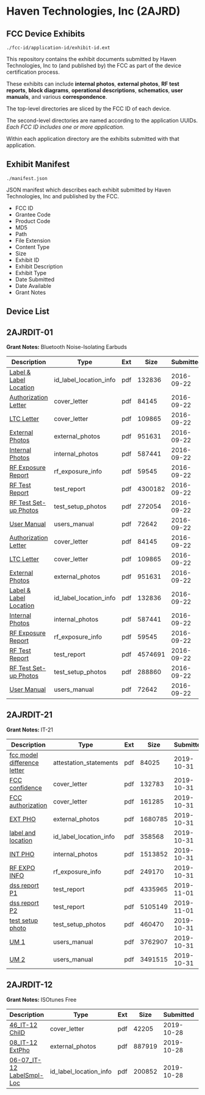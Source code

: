 # Haven Technologies, Inc (2AJRD)
## FCC Device Exhibits

```
./fcc-id/application-id/exhibit-id.ext
```

This repository contains the exhibit documents submitted by Haven Technologies, Inc to (and published by) the FCC as part of the device certification process.

These exhibits can include **internal photos**, **external photos**, **RF test reports**, **block diagrams**, **operational descriptions**, **schematics**, **user manuals**, and various **correspondence**.

The top-level directories are sliced by the FCC ID of each device.

The second-level directories are named according to the application UUIDs. *Each FCC ID includes one or more application.*

Within each application directory are the exhibits submitted with that application. 

## Exhibit Manifest

```
./manifest.json
```

JSON manifest which describes each exhibit submitted by Haven Technologies, Inc and published by the FCC.

- FCC ID
- Grantee Code
- Product Code
- MD5
- Path
- File Extension
- Content Type
- Size
- Exhibit ID
- Exhibit Description
- Exhibit Type
- Date Submitted
- Date Available
- Grant Notes

## Device List
## 2AJRDIT-01
**Grant Notes:** Bluetooth Noise-Isolating Earbuds

| Description | Type | Ext | Size | Submitted | Available |
| ----------- | ---- | --- | ---- | --------- | --------- |
| [Label & Label Location](2AJRDIT-01/0c03480ce0044ce789c36ce882542bee/3142828.pdf) | id_label_location_info | pdf | 132836 | 2016-09-22 | 2016-09-22 |
| [Authorization Letter](2AJRDIT-01/0c03480ce0044ce789c36ce882542bee/3142825.pdf) | cover_letter | pdf | 84145 | 2016-09-22 | 2016-09-22 |
| [LTC Letter](2AJRDIT-01/0c03480ce0044ce789c36ce882542bee/3142826.pdf) | cover_letter | pdf | 109865 | 2016-09-22 | 2016-09-22 |
| [External Photos](2AJRDIT-01/0c03480ce0044ce789c36ce882542bee/3142827.pdf) | external_photos | pdf | 951631 | 2016-09-22 | 2016-09-22 |
| [Internal Photos](2AJRDIT-01/0c03480ce0044ce789c36ce882542bee/3142829.pdf) | internal_photos | pdf | 587441 | 2016-09-22 | 2016-09-22 |
| [RF Exposure Report](2AJRDIT-01/0c03480ce0044ce789c36ce882542bee/3142831.pdf) | rf_exposure_info | pdf | 59545 | 2016-09-22 | 2016-09-22 |
| [RF Test Report](2AJRDIT-01/0c03480ce0044ce789c36ce882542bee/3142846.pdf) | test_report | pdf | 4300182 | 2016-09-22 | 2016-09-22 |
| [RF Test Set-up Photos](2AJRDIT-01/0c03480ce0044ce789c36ce882542bee/3142847.pdf) | test_setup_photos | pdf | 272054 | 2016-09-22 | 2016-09-22 |
| [User Manual](2AJRDIT-01/0c03480ce0044ce789c36ce882542bee/3142835.pdf) | users_manual | pdf | 72642 | 2016-09-22 | 2016-09-22 |
| [Authorization Letter](2AJRDIT-01/9d5682cc3ded7c2236b9a480105fcf1e/3142825.pdf) | cover_letter | pdf | 84145 | 2016-09-22 | 2016-09-22 |
| [LTC Letter](2AJRDIT-01/9d5682cc3ded7c2236b9a480105fcf1e/3142826.pdf) | cover_letter | pdf | 109865 | 2016-09-22 | 2016-09-22 |
| [External Photos](2AJRDIT-01/9d5682cc3ded7c2236b9a480105fcf1e/3142827.pdf) | external_photos | pdf | 951631 | 2016-09-22 | 2016-09-22 |
| [Label & Label Location](2AJRDIT-01/9d5682cc3ded7c2236b9a480105fcf1e/3142828.pdf) | id_label_location_info | pdf | 132836 | 2016-09-22 | 2016-09-22 |
| [Internal Photos](2AJRDIT-01/9d5682cc3ded7c2236b9a480105fcf1e/3142829.pdf) | internal_photos | pdf | 587441 | 2016-09-22 | 2016-09-22 |
| [RF Exposure Report](2AJRDIT-01/9d5682cc3ded7c2236b9a480105fcf1e/3142831.pdf) | rf_exposure_info | pdf | 59545 | 2016-09-22 | 2016-09-22 |
| [RF Test Report](2AJRDIT-01/9d5682cc3ded7c2236b9a480105fcf1e/3142833.pdf) | test_report | pdf | 4574691 | 2016-09-22 | 2016-09-22 |
| [RF Test Set-up Photos](2AJRDIT-01/9d5682cc3ded7c2236b9a480105fcf1e/3142834.pdf) | test_setup_photos | pdf | 288860 | 2016-09-22 | 2016-09-22 |
| [User Manual](2AJRDIT-01/9d5682cc3ded7c2236b9a480105fcf1e/3142835.pdf) | users_manual | pdf | 72642 | 2016-09-22 | 2016-09-22 |
## 2AJRDIT-21
**Grant Notes:** IT-21

| Description | Type | Ext | Size | Submitted | Available |
| ----------- | ---- | --- | ---- | --------- | --------- |
| [fcc model difference letter](2AJRDIT-21/caaf4b582a3f7b10121080ee6d9d1872/4499069.pdf) | attestation_statements | pdf | 84025 | 2019-10-31 | 2019-11-01 |
| [FCC confidence](2AJRDIT-21/caaf4b582a3f7b10121080ee6d9d1872/4498939.pdf) | cover_letter | pdf | 132783 | 2019-10-31 | 2019-11-01 |
| [FCC authorization](2AJRDIT-21/caaf4b582a3f7b10121080ee6d9d1872/4498940.pdf) | cover_letter | pdf | 161285 | 2019-10-31 | 2019-11-01 |
| [EXT PHO](2AJRDIT-21/caaf4b582a3f7b10121080ee6d9d1872/4498953.pdf) | external_photos | pdf | 1680785 | 2019-10-31 | 2019-11-01 |
| [label and location](2AJRDIT-21/caaf4b582a3f7b10121080ee6d9d1872/4498956.pdf) | id_label_location_info | pdf | 358568 | 2019-10-31 | 2019-11-01 |
| [INT PHO](2AJRDIT-21/caaf4b582a3f7b10121080ee6d9d1872/4498954.pdf) | internal_photos | pdf | 1513852 | 2019-10-31 | 2019-11-01 |
| [RF EXPO INFO](2AJRDIT-21/caaf4b582a3f7b10121080ee6d9d1872/4499070.pdf) | rf_exposure_info | pdf | 249170 | 2019-10-31 | 2019-11-01 |
| [dss report P1](2AJRDIT-21/caaf4b582a3f7b10121080ee6d9d1872/4499159.pdf) | test_report | pdf | 4335965 | 2019-11-01 | 2019-11-01 |
| [dss report P2](2AJRDIT-21/caaf4b582a3f7b10121080ee6d9d1872/4499160.pdf) | test_report | pdf | 5105149 | 2019-11-01 | 2019-11-01 |
| [test setup photo](2AJRDIT-21/caaf4b582a3f7b10121080ee6d9d1872/4498969.pdf) | test_setup_photos | pdf | 460470 | 2019-10-31 | 2019-11-01 |
| [UM 1](2AJRDIT-21/caaf4b582a3f7b10121080ee6d9d1872/4498970.pdf) | users_manual | pdf | 3762907 | 2019-10-31 | 2019-11-01 |
| [UM 2](2AJRDIT-21/caaf4b582a3f7b10121080ee6d9d1872/4498971.pdf) | users_manual | pdf | 3491515 | 2019-10-31 | 2019-11-01 |
## 2AJRDIT-12
**Grant Notes:** ISOtunes Free

| Description | Type | Ext | Size | Submitted | Available |
| ----------- | ---- | --- | ---- | --------- | --------- |
| [46_IT-12 ChiID](2AJRDIT-12/c0b285e6509fa644235c5985f5ae585a/4493615.pdf) | cover_letter | pdf | 42205 | 2019-10-28 | 2019-10-28 |
| [08_IT-12 ExtPho](2AJRDIT-12/c0b285e6509fa644235c5985f5ae585a/4478555.pdf) | external_photos | pdf | 887919 | 2019-10-28 | 2019-10-28 |
| [06-07_IT-12 LabelSmpl-Loc](2AJRDIT-12/c0b285e6509fa644235c5985f5ae585a/4493613.pdf) | id_label_location_info | pdf | 200852 | 2019-10-28 | 2019-10-28 |
